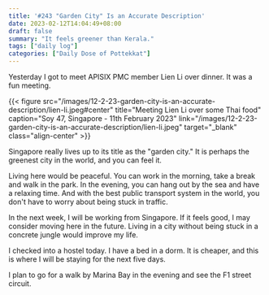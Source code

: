 ```yaml
---
title: '#243 "Garden City" Is an Accurate Description'
date: 2023-02-12T14:04:49+08:00
draft: false
summary: "It feels greener than Kerala."
tags: ["daily log"]
categories: ["Daily Dose of Pottekkat"]
---
```


Yesterday I got to meet APISIX PMC member Lien Li over dinner. It was a fun meeting.

{{< figure src="/images/12-2-23-garden-city-is-an-accurate-description/lien-li.jpeg#center" title="Meeting Lien Li over some Thai food" caption="Soy 47, Singapore - 11th February 2023" link="/images/12-2-23-garden-city-is-an-accurate-description/lien-li.jpeg" target="_blank" class="align-center" >}}

Singapore really lives up to its title as the "garden city." It is perhaps the greenest city in the world, and you can feel it.

Living here would be peaceful. You can work in the morning, take a break and walk in the park. In the evening, you can hang out by the sea and have a relaxing time. And with the best public transport system in the world, you don't have to worry about being stuck in traffic.

In the next week, I will be working from Singapore. If it feels good, I may consider moving here in the future. Living in a city without being stuck in a concrete jungle would improve my life.

I checked into a hostel today. I have a bed in a dorm. It is cheaper, and this is where I will be staying for the next five days.

I plan to go for a walk by Marina Bay in the evening and see the F1 street circuit.
